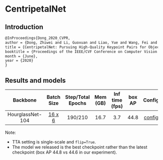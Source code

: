 # CentripetalNet

## Introduction

<!-- [ALGORITHM] -->

```latex
@InProceedings{Dong_2020_CVPR,
author = {Dong, Zhiwei and Li, Guoxuan and Liao, Yue and Wang, Fei and Ren, Pengju and Qian, Chen},
title = {CentripetalNet: Pursuing High-Quality Keypoint Pairs for Object Detection},
booktitle = {Proceedings of the IEEE/CVF Conference on Computer Vision and Pattern Recognition (CVPR)},
month = {June},
year = {2020}
}
```

## Results and models

| Backbone        | Batch Size | Step/Total Epochs | Mem (GB) | Inf time (fps) | box AP | Config | Download |
| :-------------: | :--------: |:----------------: | :------: | :------------: | :----: | :------: | :--------: |
| HourglassNet-104 | [16 x 6](./centripetalnet_hourglass104_mstest_16x6_210e_coco.py) | 190/210 | 16.7 | 3.7 | 44.8 | [config](https://github.com/open-mmlab/mmdetection/tree/master/configs/centripetalnet/centripetalnet_hourglass104_mstest_16x6_210e_coco.py) | [model](http://download.openmmlab.com/mmdetection/v2.0/centripetalnet/centripetalnet_hourglass104_mstest_16x6_210e_coco/centripetalnet_hourglass104_mstest_16x6_210e_coco_20200915_204804-3ccc61e5.pth) &#124; [log](http://download.openmmlab.com/mmdetection/v2.0/centripetalnet/centripetalnet_hourglass104_mstest_16x6_210e_coco/centripetalnet_hourglass104_mstest_16x6_210e_coco_20200915_204804.log.json) |

Note:

- TTA setting is single-scale and `flip=True`.
- The model we released is the best checkpoint rather than the latest checkpoint (box AP 44.8 vs 44.6 in our experiment).
